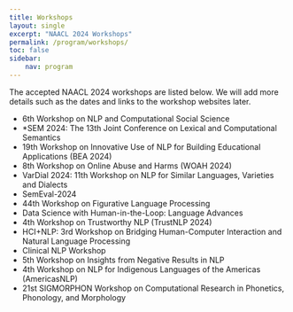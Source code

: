```yaml
---
title: Workshops
layout: single
excerpt: "NAACL 2024 Workshops"
permalink: /program/workshops/
toc: false
sidebar: 
    nav: program
---
```


The accepted NAACL 2024 workshops are listed below. We will add more details such as the dates and links to the workshop websites later.

* 6th Workshop on NLP and Computational Social Science
* *SEM 2024: The 13th Joint Conference on Lexical and Computational Semantics
* 19th Workshop on Innovative Use of NLP for Building Educational Applications (BEA 2024)
* 8th Workshop on Online Abuse and Harms (WOAH 2024)
* VarDial 2024: 11th Workshop on NLP for Similar Languages, Varieties and Dialects
* SemEval-2024
* 44th Workshop on Figurative Language Processing
* Data Science with Human-in-the-Loop: Language Advances
* 4th Workshop on Trustworthy NLP (TrustNLP 2024)
* HCI+NLP: 3rd Workshop on Bridging Human-Computer Interaction and Natural Language Processing
* Clinical NLP Workshop
* 5th Workshop on Insights from Negative Results in NLP
* 4th Workshop on NLP for Indigenous Languages of the Americas (AmericasNLP)
* 21st SIGMORPHON Workshop on Computational Research in Phonetics, Phonology, and Morphology 
